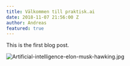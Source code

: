 ```yaml
---
title: Välkommen till praktisk.ai
date: 2018-11-07 21:56:00 Z
author: Andreas
featured: true
---
```


This is the first blog post.

![Artificial-intelligence-elon-musk-hawking.jpg](/uploads/Artificial-intelligence-elon-musk-hawking.jpg)